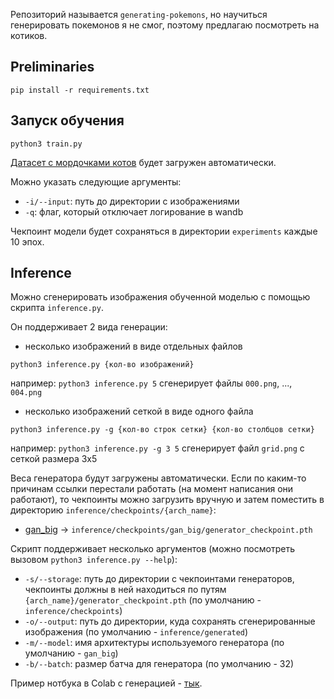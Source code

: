 Репозиторий называется `generating-pokemons`, но научиться генерировать покемонов я не смог,
поэтому предлагаю посмотреть на котиков.

## Preliminaries

```commandline
pip install -r requirements.txt
```

## Запуск обучения

```commandline
python3 train.py
```

[Датасет с мордочками котов](https://www.kaggle.com/datasets/spandan2/cats-faces-64x64-for-generative-models) будет загружен автоматически.

Можно указать следующие аргументы:
- `-i/--input`: путь до директории с изображениями
- `-q`: флаг, который отключает логирование в wandb

Чекпоинт модели будет сохраняться в директории `experiments` каждые 10 эпох.

## Inference

Можно сгенерировать изображения обученной моделью с помощью скрипта
`inference.py`.

Он поддерживает 2 вида генерации:
- несколько изображений в виде отдельных файлов

```commandline
python3 inference.py {кол-во изображений}
```
например: `python3 inference.py 5` сгенерирует файлы `000.png`, ..., `004.png`

- несколько изображений сеткой в виде одного файла 
```commandline
python3 inference.py -g {кол-во строк сетки} {кол-во столбцов сетки}
```
например: `python3 inference.py -g 3 5` сгенерирует файл `grid.png` с сеткой размера 3x5

Веса генератора будут загружены автоматически.
Если по каким-то причинам ссылки перестали работать (на момент написания они работают), то
чекпоинты можно загрузить вручную и затем поместить в директорию `inference/checkpoints/{arch_name}`:
- [gan_big](https://drive.google.com/file/d/1nFUBPYrKDO0_VTF1qRFu3_ApHy8hx9zX/view?usp=drive_link) -> `inference/checkpoints/gan_big/generator_checkpoint.pth`

Скрипт поддерживает несколько аргументов (можно посмотреть вызовом `python3 inference.py --help`):
- `-s/--storage`: путь до директории с чекпоинтами генераторов, чекпоинты должны в ней находиться
по путям `{arch_name}/generator_checkpoint.pth` (по умолчанию - `inference/checkpoints`)
- `-o/--output`: путь до директории, куда сохранять сгенерированные изображения (по умолчанию - `inference/generated`)
- `-m/--model`: имя архитектуры используемого генератора (по умолчанию - `gan_big`)
- `-b/--batch`: размер батча для генератора (по умолчанию - 32)

Пример нотбука в Colab с генерацией - [тык](https://colab.research.google.com/drive/1EvLdT6OlajJJfjatnwbi7n4Qqyq-nSkk?usp=sharing).
